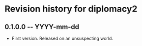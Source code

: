 # Revision history for diplomacy2

## 0.1.0.0 -- YYYY-mm-dd

* First version. Released on an unsuspecting world.
